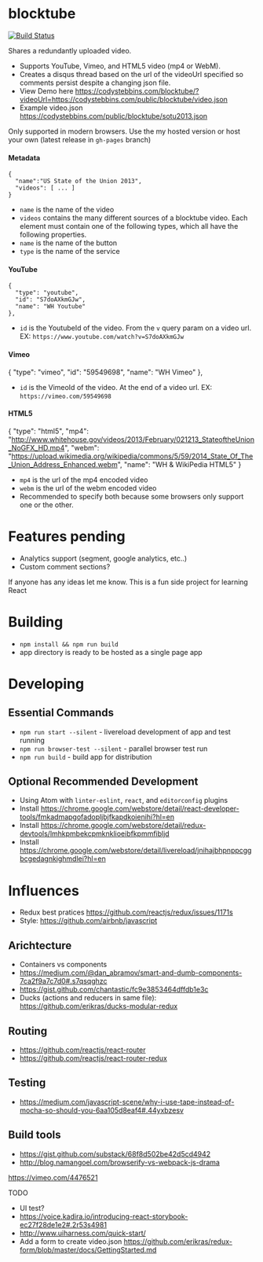 # blocktube
[![Build Status](https://travis-ci.org/codystebbins/blocktube.svg?branch=master)](https://travis-ci.org/codystebbins/blocktube)

Shares a redundantly uploaded video.
* Supports YouTube, Vimeo, and HTML5 video (mp4 or WebM).
* Creates a disqus thread based on the url of the videoUrl specified so comments persist despite a changing json file.
* View Demo here https://codystebbins.com/blocktube/?videoUrl=https://codystebbins.com/public/blocktube/video.json
* Example video.json https://codystebbins.com/public/blocktube/sotu2013.json

Only supported in modern browsers. Use the my hosted version or host your own (latest release in `gh-pages` branch)

#### Metadata
```
{
  "name":"US State of the Union 2013",
  "videos": [ ... ]
}
```
* `name` is the name of the video
* `videos` contains the many different sources of a blocktube video. Each element must contain one of the following types, which all have the following properties.
 * `name` is the name of the button
 * `type` is the name of the service

#### YouTube
```
{
  "type": "youtube",
  "id": "S7doAXkmGJw",
  "name": "WH Youtube"
},
```
* `id` is the YoutubeId of the video. From the `v` query param on a video url. EX: `https://www.youtube.com/watch?v=S7doAXkmGJw`

#### Vimeo
{
  "type": "vimeo",
  "id": "59549698",
  "name": "WH Vimeo"
},
* `id` is the VimeoId of the video. At the end of a video url. EX: `https://vimeo.com/59549698`

#### HTML5
{
  "type": "html5",
  "mp4": "http://www.whitehouse.gov/videos/2013/February/021213_StateoftheUnion_NoGFX_HD.mp4",
  "webm": "https://upload.wikimedia.org/wikipedia/commons/5/59/2014_State_Of_The_Union_Address_Enhanced.webm",
  "name": "WH & WikiPedia HTML5"
}
* `mp4` is the url of the mp4 encoded video
* `webm` is the url of the webm encoded video
* Recommended to specify both because some browsers only support one or the other.

# Features pending

* Analytics support (segment, google analytics, etc..)
* Custom comment sections?

If anyone has any ideas let me know. This is a fun side project for learning React

# Building
* `npm install && npm run build`
* app directory is ready to be hosted as a single page app

# Developing
## Essential Commands
* `npm run start --silent` - livereload development of app and test running
* `npm run browser-test --silent` - parallel browser test run
* `npm run build` - build app for distribution

## Optional Recommended Development
* Using Atom with `linter-eslint`, `react`, and `editorconfig` plugins
* Install https://chrome.google.com/webstore/detail/react-developer-tools/fmkadmapgofadopljbjfkapdkoienihi?hl=en
* Install https://chrome.google.com/webstore/detail/redux-devtools/lmhkpmbekcpmknklioeibfkpmmfibljd
* Install https://chrome.google.com/webstore/detail/livereload/jnihajbhpnppcggbcgedagnkighmdlei?hl=en

# Influences
* Redux best pratices https://github.com/reactjs/redux/issues/1171s
* Style: https://github.com/airbnb/javascript

## Arichtecture
* Containers vs components
 * https://medium.com/@dan_abramov/smart-and-dumb-components-7ca2f9a7c7d0#.s7qsqghzc
 * https://gist.github.com/chantastic/fc9e3853464dffdb1e3c
* Ducks (actions and reducers in same file): https://github.com/erikras/ducks-modular-redux

## Routing
  * https://github.com/reactjs/react-router
  * https://github.com/reactjs/react-router-redux

## Testing
 * https://medium.com/javascript-scene/why-i-use-tape-instead-of-mocha-so-should-you-6aa105d8eaf4#.44yxbzesv

## Build tools
 * https://gist.github.com/substack/68f8d502be42d5cd4942
 * http://blog.namangoel.com/browserify-vs-webpack-js-drama


https://vimeo.com/4476521

TODO
* UI test?
 * https://voice.kadira.io/introducing-react-storybook-ec27f28de1e2#.2r53s4981
 * http://www.uiharness.com/quick-start/
* Add a form to create video.json https://github.com/erikras/redux-form/blob/master/docs/GettingStarted.md
